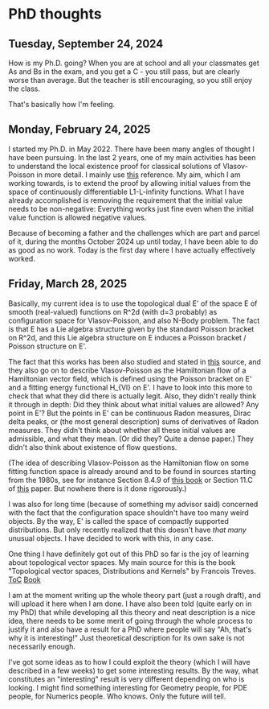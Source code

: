 # PhD thoughts

## Tuesday, September 24, 2024
How is my Ph.D. going?
When you are at school and all your classmates get As and Bs in the exam, and you get a C - you still pass, but are clearly worse than average.
But the teacher is still encouraging, so you still enjoy the class.

That's basically how I'm feeling.

## Monday, February 24, 2025
I started my Ph.D. in May 2022. There have been many angles of thought I have been pursuing. In the last 2 years, one of my main activities has been to understand the local existence proof for classical solutions of Vlasov-Poisson in more detail. I mainly use [this](https://doi.org/10.1016/S1874-5717(07)80008-9) reference. My aim, which I am working towards, is to extend the proof by allowing initial values from the space of continuously differentiable L1-L-infinity functions. What I have already accomplished is removing the requirement that the initial value needs to be non-negative: Everything works just fine even when the initial value function is allowed negative values.

Because of becoming a father and the challenges which are part and parcel of it, during the months October 2024 up until today, I have been able to do as good as no work. Today is the first day where I have actually effectively worked.

## Friday, March 28, 2025
Basically, my current idea is to use the topological dual E' of the space E of smooth (real-valued) functions on R^2d (with d=3 probably) as configuration space for Vlasov-Poisson, and also N-Body problem. The fact is that E has a Lie algebra structure given by the standard Poisson bracket on R^2d, and this Lie algebra structure on E induces a Poisson bracket / Poisson structure on E'. 

The fact that this works has been also studied and stated in [this](https://www.cambridge.org/core/journals/forum-of-mathematics-sigma/article/rigorous-derivation-of-the-hamiltonian-structure-for-the-vlasov-equation/F8603D4224762764E7C83B4042457750?utm_campaign=shareaholic&utm_medium=copy_link&utm_source=bookmark) source, and they also go on to describe Vlasov-Poisson as the Hamiltonian flow of a Hamiltonian vector field, which is defined using the Poisson bracket on E' and a fitting energy functional H_{Vl} on E'. I have to look into this more to check that what they did there is actually legit. Also, they didn't really think it through in depth: Did they think about what initial values are allowed? Any point in E'? But the points in E' can be continuous Radon measures, Dirac delta peaks, or (the most general description) sums of derivatives of Radon measures. They didn't think about whether all these initial values are admissible, and what they mean. (Or did they? Quite a dense paper.) They didn't also think about existence of flow questions.

(The idea of describing Vlasov-Poisson as the Hamiltonian flow on some fitting function space is already around and to be found in sources starting from the 1980s, see for instance Section 8.4.9 of [this book](https://link.springer.com/book/10.1007/978-1-4612-1029-0) or Section 11.C of [this](https://projecteuclid.org/journals/journal-of-differential-geometry/volume-18/issue-3/The-local-structure-of-Poisson-manifolds/10.4310/jdg/1214437787.full) paper. But nowhere there is it done rigorously.)

I was also for long time (because of something my advisor said) concerned with the fact that the configuration space shouldn't have too many weird objects. By the way, E' is called the space of compactly supported distributions. But only recently realized that this doesn't have *that many* unusual objects. I have decided to work with this, in any case.

One thing I have definitely got out of this PhD so far is the joy of learning about topological vector spaces. My main source for this is the book "Topological vector spaces, Distributions and Kernels" by Francois Treves. [ToC](https://web.icmc.usp.br/SCATUSU/Boletim_aquisicao/Boletim_Janeiro_2016/Capas_Janeiro_2016/BIBLIOTECA_158_Treves_Topological0001.pdf) [Book](https://rexresearch1.com/TopologyLibrary/TopologicalVectorSpacesTreves.pdf)

I am at the moment writing up the whole theory part (just a rough draft), and will upload it here when I am done.
I have also been told (quite early on in my PhD) that while developing all this theory and neat description is a nice idea, there needs to be some merit of going through the whole process to justify it and also have a result for a PhD where people will say "Ah, that's why it is interesting!" Just theoretical description for its own sake is not necessarily enough. 

I've got some ideas as to how I could exploit the theory (which I will have described in a few weeks) to get some interesting results. By the way, what constitutes an "interesting" result is very different depending on who is looking. I might find something interesting for Geometry people, for PDE people, for Numerics people. Who knows. Only the future will tell.
